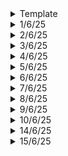 <details>
  <summary>Template</summary>
  </details>

<details>
  <summary>1/6/25</summary>

# Key Learnings

## General Discussion
- Tesla AI Day 2021 Video: What kind of tech are they using to achieve FSD?
- SpaceX New Updates on Starship by Elon Musk: Their plan to colonize Mars.
- Starlink revenue
- How do billionaires take loans? How do they pledge their stock options? How do they repay their loans?
- If I sell my startup, and I get a huge chunk, where do I split the money?
- What are shares and dividends?
- Role of middlemen in entire supply chain from manufacturers to customers.
- [Football's Spin analyzed](https://www.youtube.com/watch?v=J3i3F2e4IYs): The complete aerodynamics of football to the last minute details.
- How YT is killing TV?
- BYD Seal Car Review in India
- What's inside Starship? How much space can we really afford? What is the design of starship setup for Mars?

## College Stuff

### Data Communication and Networking
- Link State Routing and Dijkstra's algorithm
- Path Vector Routing and Spanning Trees (Bellman-Ford Equation)

### Operating Systems
- Critical Section Problem: Peterson's solution (Software) and Lock (Hardware) solution.
- Process Synchronization

## Machine Learning
### Deep Dive into LLMs like ChatGPT
- In-context learning abilities of base models: How you can convert a base model into an assistant
- Psychology of a base model
- Post-training: New datasets most manually written is fed
- Rules that AI companies should follow
- A chatbot is basically a simulation of a human labeler
  </details>

<details>
  <summary>2/6/25</summary>

# General DiscussionS
- Gears and ratios
- Continuous Variable Transmission box
- Engine Breaking
- How to upshift and downshift properly?
- Paddle Shifters
- Quick Shifters
- Costs of maintaing a normal website versus an organization maintaining one

# College Stuff
## Antenna
- Smart Antenna Tx and Rx block diagrams
- Space Division Multiple Access (SDMA)
- Microstrip patch antenna: construction, working, radiation mechanism, feeding methods and formulas involved

## Optic Fiber
- Light Sources: LED and type: Surface LED (SLED) and ELEDs.

## Machine Learning
- Deep Dive into LLMs like ChatGPT: Hallucinations, combination of pre-trained and post-trained data, comparision of data with other LLMs, Model itself might not know who it is, fixed amount of computation in the Neural Networks, forcing a model to use code for calculations to get accurate results.
  </details>

<details>
  <summary>3/6/25</summary>
# General Discussion
- India-1, India-2 and India-3
- Consumptions across these tiers
- How to approach these levels?
- Singapore, Poland and Mexico model
- Singapore: premium, luxury and quiet luxury (stealth wealth)
- Poland: Comfortable, no loans, have gathered wealth
- Mexico: Have loans to pay, less purchasing ability
- India-2 helps India-2 lead a better life
- Value Addition in entire supply chain. 1kg rice of 40/- to 1kg biriyani of 280/-, that is a 7x value addition
- There are many costs: preparing, packaging, delivering etc.

# College Stuff

## Optic Fiber Communication
- Power Launching and Coupling: Photometry terms, equation and problems on radiance, power equation for both step index and graded index, equilibrium NA, requirements for good connector design, different types of connectors

## Data Communication and Networking
- IPv6 datagram format
- Some problems on address allocation for multiple organizations.

</details>

<details>
  <summary>4/6/25</summary>

# College Stuff
## Exams
- Intelligent Transport Systems
s- Principles of Management
  </details>

<details>
  <summary>5/6/25</summary>
  
# College Stuff
## Exams
- Data Communication and Networking
- Optic Fiber Communication
  </details>

<details>
  <summary>6/6/25</summary>

# College
## Exams
- Antenna Theory and Design
- Operating Systems

# General
## Engineering Earth - by melodysheep
- Volcanoes: we could use their heat to make energy
- Putting SO2 into the atmosphere combats CO2 effectively
- Giant Solar Arrays blocking the sun's heat
- Editing plants: Edit their genes to grow advanced species which "eat" carbon. We could edit genes of algae, mammoths etc.
- Water is becoming more acidic due to CO2
- Shatter rocks of the ocean floor: It can absorb much more CO2
- Sunken ships which artificial reefs can support aquatic life more efficiently
- 100km of curtain to avoid warm ocean current to interact with glaciers
- Floating umbrellas to create Ice
- Just 0.3% area of Earth's surface is enough to power entire Earth. However, this can dramatically increase temperatures at the poles
- We could beam power down from space, but it can warm the planet up.
- Move power hungry industries into space, let them harness how much ever they require and use it, without absorbing any energy, this is the safest option
- Space elevators? This could bring launch costs to down to $100 per kg. This can be done using nuclear propulsion.
- Orbital Ring? Massive ecosystem around the Earth. Their shadows can affect life on Earth.
  </details>

<details>
  <summary>7/6/25</summary>

# Web Development
- Almost done with dropbox clone: Still many features to be added.

# General
- Deleted most apps: why do large applications have a separate app for uninstallation?

# Deep Dive into LLMs - Andrej
- Finished off with what LLMs are bad at
- Reinforcement learning with human feedback (RLHF)
  </details>

<details>
  <summary>8/6/25</summary>

# Web Development
- Done with Droply! It works!
- Things to later add: more file formats, create links and share, share and edit with other people (acess).

# Non-technical book: Do It Today
- We all escape from work some time or the other.
- Have a set of daily habits that you enjoy: reading, journalism, walking etc.
- Always keep learning how to sell. Deep dive into psychology, manipulation, persuasion etc.
## How to Focus
- Step-1: Eliminate all that is unnecesary. What things should I eliminate to make my life much simpler and is easier to focus.
- Step-2: Serotonin has a role to play in your focus. When low, we feel to escape. Think about past success for some time. 
- Self-regulation, self-control and willpower are those which we over-esitimate.
- From start to end of a task, there will be a moment where you give into a distraction. That is where you stop being productive.
- Willpower doesn't work. Systems Do: self-imposed deadlines, accountablity systems, working in intervals, exercising 30 mins a day, healthy diet, eliminating distractions, internal motivation.
- Why do you do what you do? If you know the answers, even the most annoying tasks become bearable.

## How to stop wasting time
- Step-1: Know thy time. Keep track of every minute. Keep an activity log. Do this for 2 weeks.
- Step-2: Indentify the non-productive work. Go through all activities. If you stop doing them?
- Step-3: Eliminate the time-wasters: Identify the critical tasks in your life and go all in.

  </details>

<details>
  <summary>9/6/25</summary>

# General
- Netflix's marketing strategy, its competitors, its approach in India etc.

</details>

<details>
  <summary>10/6/25</summary>

# Full Stack AI project
- Started off, details later

# TV series
- Money Heist
  </details>

<details>
  <summary>14/6/25</summary>

# College Stuff
## Interdisciplinary Project
- Results of simulation of the drug "Ibuprofen" in both earth and space conditions
- Developing an AI powered recommendation system for Astronauts
- Simulation parameters: temp, pressure, radiation, stability, pH value etc.
  </details>

<details>
  <summary>15/6/25</summary>

# NO_PUBKEY error fix while `sudo apt update`
- The NO_PUBKEY error during sudo apt-get update in Kali Linux (or any Debian-based Linux distro) means that one of the repositories you're trying to fetch from is signed with a GPG key, but your system doesn't have the corresponding public key to verify the package index files.
- **Commands in order**:
```bash
gpg --keyserver keyserver.ubuntu.com --recv-keys ABCD1234EFGH5678
gpg --export ABCD1234EFGH5678 | sudo tee /etc/apt/trusted.gpg.d/missingkey.gpg > /dev/null
```
- If you run `sudo apt-get update`, it should update


# Virtual Environments in Python: Installing jupyter notebook
- error: externally-managed-environment
- This is not a bug — it’s a safety feature in newer Python (PEP 668) to prevent system-wide Python package changes on Debian-based distros like Kali Linux, Ubuntu, etc., which can break core system tools.
- **Option 1:** `pip3 install notebook --break-system-packages` will break or interfere with system-installed python packages
- **Option 2:** Use Virtual Environment:
```bash
# Step 1: Create a virtual environment
python3 -m venv venv

# Step 2: Activate it
source venv/bin/activate

# Step 3: Install Jupyter Notebook inside it
pip install notebook

# Step 4: Run it
jupyter notebook

# Step 5: Exit the virtual environment
deactivate
```
- This keeps everything isolated and avoids affecting system-wide python
- Virtual Environment is like a sandbox, if you delete it, the packages installed within it will also be deleted.

# Learning about Docker
- Learnt about installation
  </details>

